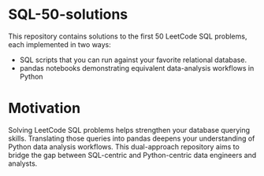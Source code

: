 # SQL-50-solutions
This repository contains solutions to the first 50 LeetCode SQL problems, each implemented in two ways:
- SQL scripts that you can run against your favorite relational database.
- pandas notebooks demonstrating equivalent data-analysis workflows in Python


# Motivation 
Solving LeetCode SQL problems helps strengthen your database querying skills. Translating those queries into pandas deepens your understanding of Python data analysis workflows. This dual-approach repository aims to bridge the gap between SQL-centric and Python-centric data engineers and analysts.
